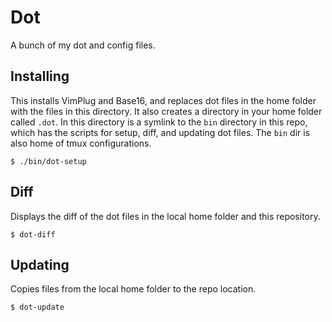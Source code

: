# Dot

A bunch of my dot and config files.

## Installing

This installs VimPlug and Base16, and replaces dot files in the home folder with the files in this directory. It also creates a directory in your home folder called `.dot`. In this directory is a symlink to the `bin` directory in this repo, which has the scripts for setup, diff, and updating dot files. The `bin` dir is also home of tmux configurations.

```
$ ./bin/dot-setup
```

## Diff

Displays the diff of the dot files in the local home folder and this repository.

```
$ dot-diff
```

## Updating

Copies files from the local home folder to the repo location.

```
$ dot-update
```

